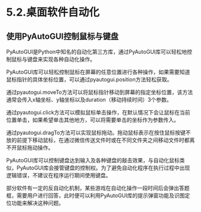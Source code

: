 # 5.2.桌面软件自动化

## 使用PyAutoGUI控制鼠标与键盘

PyAutoGUI是Python中知名的自动化第三方库，通过PyAutoGUI库可以轻松地控制鼠标与键盘来实现各种自动化操作。

PyAutoGUI库可以轻松控制鼠标在屏幕的任意位置进行各种操作，如果需要知道鼠标指针的具体坐标位置，可以通过pyautogui.position方法轻松获取。

通过pyautogui.moveTo方法可以将鼠标指针移动到屏幕的指定坐标位置，该方法通常会传入x轴坐标、y轴坐标以及duration（移动持续时间）3个参数。

通过pyautogui.click方法可以模拟鼠标单击操作，在默认情况下会让鼠标在当前位置单击，如果希望单击其他地方，可以将需要单击的坐标作为参数传入。

通过pyautogui.dragTo方法可以实现鼠标拖动。拖动鼠标表示在按住鼠标按键不放的前提下移动鼠标，在通过微信传送文件时或在不同文件夹之间移动文件时都离不开鼠标拖动操作。

PyAutoGUI库可以控制键盘达到输入及各种键盘的敲击效果，与自动化鼠标类似，PyAutoGUI库会接管键盘的控制权。为了避免自动化程序在执行过程中出现逻辑错误，不建议在程序运行期间使用键盘。

部分软件有一定的反自动化机制，某些游戏在自动化操作一段时间后会弹出答题框，需要用户进行回答，此时便可以利用PyAutoGUI库的提示弹窗功能及识图定位功能来解决这种问题。